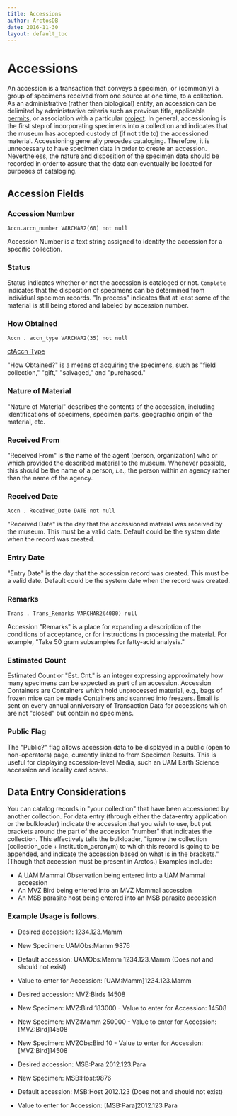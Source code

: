 ```yaml
---
title: Accessions
author: ArctosDB
date: 2016-11-30
layout: default_toc
---
```


# Accessions

An accession is a transaction that conveys a specimen, or (commonly) a group of specimens received from one source at one time, to a collection.  As an administrative (rather than biological) entity, an accession can be delimited by administrative criteria such as previous title, applicable [permits](permits.html), or association with a particular [project](projects.html).  In general, accessioning is the first step of incorporating specimens into a collection and indicates that the museum has accepted custody of (if not title to) the accessioned material. Accessioning generally precedes cataloging. Therefore, it is unnecessary to have specimen data in order to create an accession.  Nevertheless, the nature and disposition of the specimen data should be recorded in order to assure that the data can eventually be located for purposes of cataloging.

## Accession Fields

### Accession Number

`Accn.accn_number VARCHAR2(60) not null`

Accession Number is a text string assigned to identify the accession for a specific collection.

### Status

Status indicates whether or not the accession is cataloged or not.  `Complete` indicates that the disposition of specimens can be determined from individual specimen records.  "In process" indicates that at least some of the material is still being stored and labeled by accession number.

### How Obtained

`Accn . accn_type VARCHAR2(35) not null`

[ctAccn_Type](http://arctos.database.museum/info/ctDocumentation.cfm?table=ctAccn_Type)

"How Obtained?"  is a means of acquiring the specimens, such as "field collection," "gift," "salvaged," and "purchased."

### Nature of Material

"Nature of Material" describes the contents of the accession, including identifications of specimens, specimen parts, geographic origin of the material, etc.

### Received From

"Received From" is the name of the agent (person, organization) who or which provided the described material to the museum.  Whenever possible, this should be the name of a person, _i.e.,_ the person within an agency rather than the name of the agency.

### Received Date  

`Accn . Received_Date DATE not null`

"Received Date" is the day that the accessioned material was received by the museum.  This must be a valid date.  Default could be the system date when the record was created.

### Entry Date

"Entry Date" is the day that the accession record was created. This must be a valid date. Default could be the system date when the record was created.

### Remarks

`Trans . Trans_Remarks VARCHAR2(4000) null`

Accession "Remarks" is a place for expanding a description of the conditions of acceptance, or for instructions in processing the material.  For example, "Take 50 gram subsamples for fatty-acid analysis."

### Estimated Count

Estimated Count or "Est. Cnt." is an integer expressing approximately how many specimens can be expected as part of an accession. Accession Containers are Containers which hold unprocessed material, e.g., bags of frozen mice can be made Containers and scanned into freezers. Email is sent on every annual anniversary of Transaction Data for accessions which are not "closed" but contain no specimens.

### Public Flag

The "Public?" flag allows accession data to be displayed in a public (open to non-operators) page, currently linked to from Specimen Results. This is useful for displaying accession-level Media, such an UAM Earth Science accession and locality card scans.

## Data Entry Considerations

You can catalog records in "your collection" that have been accessioned by another collection.  For data entry (through either the data-entry application or the bulkloader) indicate the accession that you wish to use, but put brackets around the part of the accession "number" that indicates the collection.  This effectively tells the bulkloader, "ignore the collection (collection_cde + institution_acronym) to which this record is going to be appended, and indicate the accession based on what is in the brackets." (Though that accession must be present in Arctos.)   Examples include:

*   A UAM Mammal Observation being entered into a UAM Mammal accession
*   An MVZ Bird being entered into an MVZ Mammal accession
*   An MSB parasite host being entered into an MSB parasite accession

### Example Usage is follows.

*   Desired accession: 1234.123.Mamm
*   New Specimen: UAMObs:Mamm 9876
*   Default accession: UAMObs:Mamm 1234.123.Mamm (Does not and should not exist)
*   Value to enter for Accession: [UAM:Mamm]1234.123.Mamm

*   Desired accession: MVZ:Birds 14508
*   New Specimen: MVZ:Bird 183000 - Value to enter for Accession: 14508
*   New Specimen: MVZ:Mamm 250000 - Value to enter for Accession: [MVZ:Bird]14508
*   New Specimen: MVZObs:Bird 10 - Value to enter for Accession: [MVZ:Bird]14508

*   Desired accession: MSB:Para 2012.123.Para
*   New Specimen: MSB:Host:9876
*   Default accession: MSB:Host 2012.123 (Does not and should not exist)
*   Value to enter for Accession: [MSB:Para]2012.123.Para
